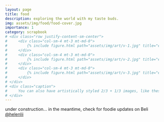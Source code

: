 ```yaml
---
layout: page
title: food
description: exploring the world with my taste buds.
img: assets/img/food/food-cover.jpg
importance: 1
category: scrapbook
# <div class="row justify-content-sm-center">
#     <div class="col-sm-4 mt-3 mt-md-0">
#         {% include figure.html path="assets/img/art/v-1.jpg" title="example image" class="img-fluid rounded z-depth-1" %}
#     </div>
#     <div class="col-sm-4 mt-3 mt-md-0">
#         {% include figure.html path="assets/img/art/v-2.jpg" title="example image" class="img-fluid rounded z-depth-1" %}
#     </div>
#     <div class="col-sm-4 mt-3 mt-md-0">
#         {% include figure.html path="assets/img/art/v-3.jpg" title="example image" class="img-fluid rounded z-depth-1" %}
#     </div>
# </div>
# <div class="caption">
#     You can also have artistically styled 2/3 + 1/3 images, like these.
# </div>
---
```


under construction... in the meantime, check for foodie updates on Beli [@helenlii](https://beliapp.co/app/helenlii)
